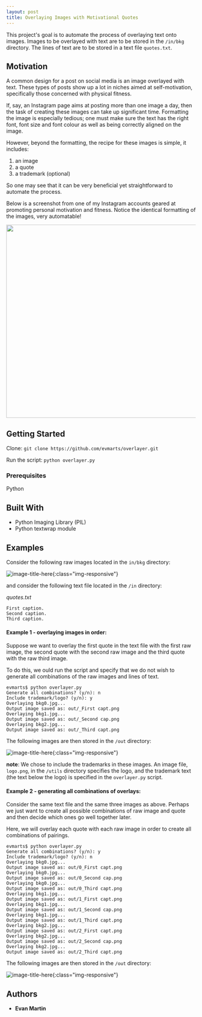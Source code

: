 ```yaml
---
layout: post
title: Overlaying Images with Motivational Quotes
---
```


This project's goal is to automate the process of overlaying text onto images. Images to be overlayed with text are to be stored in the ```/in/bkg``` directory. The lines of text are to be stored in a text file ```quotes.txt```.

## Motivation

A common design for a post on social media is an image overlayed with text. These types of posts show up a lot in niches aimed at self-motivation, specifically those concerned with physical fitness. 

If, say, an Instagram page aims at posting more than one image a day, then the task of creating these images can take up significant time. Formatting the image is especially tedious; one must make sure the text has the right font, font size and font colour as well as being correctly aligned on the image.

However, beyond the formatting, the recipe for these images is simple, it includes:

1. an image
2. a quote
3. a trademark (optional)
 
So one may see that it can be very beneficial yet straightforward to automate the process.

Below is a screenshot from one of my Instagram accounts geared at promoting personal motivation and fitness. Notice the identical formatting of the images, very automatable!

<img src="./figures/sample_feed.jpg" width="512x" alt="">

## Getting Started

Clone:
```git clone https://github.com/evmarts/overlayer.git```

Run the script:
```python overlayer.py```

### Prerequisites

Python

## Built With

* Python Imaging Library (PIL)
* Python textwrap module

## Examples

Consider the following raw images located in the ```in/bkg``` directory: 

![image-title-here](/blog/_img/figs/overlayer/fig1.jpg){:class="img-responsive"}

and consider the following text file located in the ```/in``` directory:

*quotes.txt*

~~~
First caption.
Second caption.
Third caption.
~~~

#### Example 1 - overlaying images in order:
Suppose we want to overlay the first quote in the text file with the first raw image, the second quote with the second raw image and the third quote with the raw third image.

To do this, we ould run the script and specify that we do not wish to generate all combinations of the raw images and lines of text. 

~~~
evmarts$ python overlayer.py
Generate all combinations? (y/n): n
Include trademark/logo? (y/n): y
Overlaying bkg0.jpg...
Output image saved as: out/_First capt.png
Overlaying bkg1.jpg...
Output image saved as: out/_Second cap.png
Overlaying bkg2.jpg...
Output image saved as: out/_Third capt.png
~~~

The following images are then stored in the ```/out``` directory:

![image-title-here](/blog/_img/figs/overlayer/fig2.jpg){:class="img-responsive"}
 
**note**: We chose to include the trademarks in these images.   An image file, ```logo.png```, in the ```/utils``` directory specifies the logo, and the trademark text (the text below the logo) is specified in the ```overlayer.py``` script.

#### Example 2 - generating all combinations of overlays:

Consider the same text file and the same three images as above. Perhaps we just want to create all possible combinations of raw image and quote and then decide which ones go well together later. 

Here, we will overlay each quote with each raw image in order to create all combinations of pairings. 

~~~
evmarts$ python overlayer.py
Generate all combinations? (y/n): y
Include trademark/logo? (y/n): n
Overlaying bkg0.jpg...
Output image saved as: out/0_First capt.png
Overlaying bkg0.jpg...
Output image saved as: out/0_Second cap.png
Overlaying bkg0.jpg...
Output image saved as: out/0_Third capt.png
Overlaying bkg1.jpg...
Output image saved as: out/1_First capt.png
Overlaying bkg1.jpg...
Output image saved as: out/1_Second cap.png
Overlaying bkg1.jpg...
Output image saved as: out/1_Third capt.png
Overlaying bkg2.jpg...
Output image saved as: out/2_First capt.png
Overlaying bkg2.jpg...
Output image saved as: out/2_Second cap.png
Overlaying bkg2.jpg...
Output image saved as: out/2_Third capt.png
~~~

The following images are then stored in the ```/out``` directory:
 
![image-title-here](/blog/_img/figs/overlayer/fig3.jpg){:class="img-responsive"}

## Authors

* **Evan Martin**

